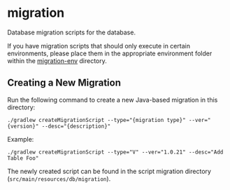 # migration
Database migration scripts for the database.

If you have migration scripts that should only execute in certain environments, please place them in the appropriate
environment folder within the [migration-env](../migration-env) directory.

## Creating a New Migration
Run the following command to create a new Java-based migration in this directory:

    ./gradlew createMigrationScript --type="{migration type}" --ver="{version}" --desc="{description}"

Example:

    ./gradlew createMigrationScript --type="V" --ver="1.0.21" --desc="Add Table Foo"
    
The newly created script can be found in the script migration directory (`src/main/resources/db/migration`).
